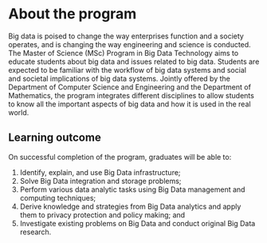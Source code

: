 # About the program

Big data is poised to change the way enterprises function and a society operates, and is changing the way engineering and science is conducted. 
The Master of Science (MSc) Program in Big Data Technology aims to educate students about big data and issues related to big data. Students are 
expected to be familiar with the workflow of big data systems and social and societal implications of big data systems. Jointly offered by the 
Department of Computer Science and Engineering and the Department of Mathematics, the program integrates different disciplines to allow students 
to know all the important aspects of big data and how it is used in the real world.

## Learning outcome
On successful completion of the program, graduates will be able to:

1. Identify, explain, and use Big Data infrastructure;
2. Solve Big Data integration and storage problems;
3. Perform various data analytic tasks using Big Data management and computing techniques;
4. Derive knowledge and strategies from Big Data analytics and apply them to privacy protection and policy making; and
5. Investigate existing problems on Big Data and conduct original Big Data research.
